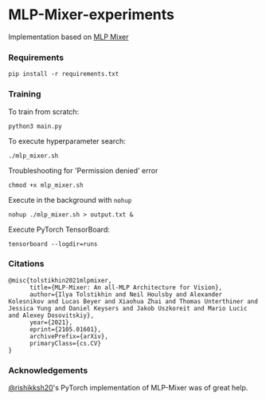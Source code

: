 # MLP-Mixer-experiments
Implementation based on [MLP Mixer](https://arxiv.org/abs/2105.01601)<br>

### Requirements
```shell
pip install -r requirements.txt
```

### Training
To train from scratch:
```
python3 main.py
```
To execute hyperparameter search:
```
./mlp_mixer.sh
```
Troubleshooting for 'Permission denied' error
```
chmod +x mlp_mixer.sh
```
Execute in the background with `nohup`
```
nohup ./mlp_mixer.sh > output.txt &
```
Execute PyTorch TensorBoard:
```
tensorboard --logdir=runs
```

### Citations
```
@misc{tolstikhin2021mlpmixer,
      title={MLP-Mixer: An all-MLP Architecture for Vision}, 
      author={Ilya Tolstikhin and Neil Houlsby and Alexander Kolesnikov and Lucas Beyer and Xiaohua Zhai and Thomas Unterthiner and Jessica Yung and Daniel Keysers and Jakob Uszkoreit and Mario Lucic and Alexey Dosovitskiy},
      year={2021},
      eprint={2105.01601},
      archivePrefix={arXiv},
      primaryClass={cs.CV}
}
```

### Acknowledgements
[@rishikksh20](https://github.com/rishikksh20/MLP-Mixer-pytorch/tree/master)'s PyTorch implementation
of MLP-Mixer was of great help.
